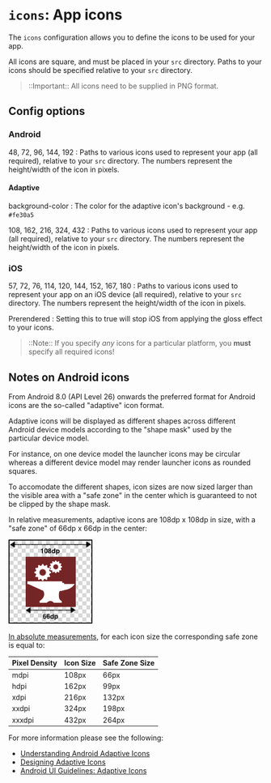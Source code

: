``icons``: App icons
====================

The ``icons`` configuration allows you to define the icons to be used for
your app.

All icons are square, and must be placed in your ``src``
directory. Paths to your icons should be specified relative to your `src` directory.

> ::Important:: All icons need to be supplied in PNG format.

## Config options

### Android

48, 72, 96, 144, 192
:	Paths to various icons used to represent your app (all required), relative to your `src` directory.
    The numbers represent the height/width of the icon in pixels.

#### Adaptive

background-color
:   The color for the adaptive icon's background - e.g. `#fe30a5`

108, 162, 216, 324, 432
:	Paths to various icons used to represent your app (all required), relative to your `src` directory.
    The numbers represent the height/width of the icon in pixels.

### iOS

57, 72, 76, 114, 120, 144, 152, 167, 180
:	Paths to various icons used to represent your app on an iOS device (all required), relative to your `src` directory.
    The numbers represent the height/width of the icon in pixels.

Prerendered
:	Setting this to true will stop iOS from applying the gloss effect to your icons.

> ::Note:: If you specify *any* icons for a particular platform, you **must**
specify all required icons!


## Notes on Android icons

From Android 8.0 (API Level 26) onwards the preferred format for Android icons are the so-called "adaptive" icon format.

Adaptive icons will be displayed as different shapes across different Android device models according to the "shape mask" used by the particular device model.

For instance, on one device model the launcher icons may be circular whereas a different device model may render launcher icons as rounded squares.

To accomodate the different shapes, icon sizes are now sized larger than the visible area with a "safe zone" in the center which is guaranteed to not be clipped by the shape mask.

In relative measurements, adaptive icons are 108dp x 108dp in size, with a "safe zone" of 66dp x 66dp in the center:

![adaptive icon with safe zone](safezone.png)

[In absolute measurements](https://pixplicity.com/dp-px-converter), for each icon size the corresponding safe zone is equal to:


| Pixel Density | Icon Size | Safe Zone Size |
| ------------- | --------- | --------------
| mdpi          | 108px     |  66px          |
| hdpi          | 162px     |  99px          |
| xdpi          | 216px     | 132px          |
| xxdpi         | 324px     | 198px          |
| xxxdpi        | 432px     | 264px          |


For more information please see the following:

* [Understanding Android Adaptive Icons](https://medium.com/google-design/understanding-android-adaptive-icons-cee8a9de93e2)
* [Designing Adaptive Icons](https://medium.com/google-design/designing-adaptive-icons-515af294c783)
* [Android UI Guidelines: Adaptive Icons](https://developer.android.com/guide/practices/ui_guidelines/icon_design_adaptive)
